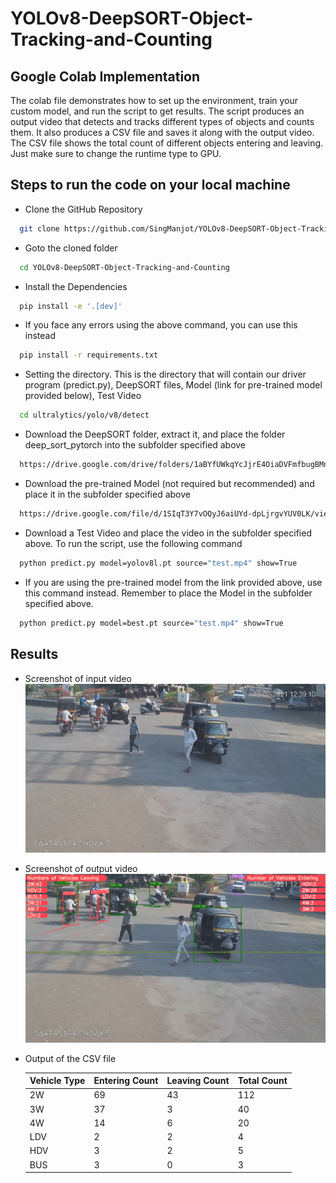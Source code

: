 
# YOLOv8-DeepSORT-Object-Tracking-and-Counting

## Google Colab Implementation
The colab file demonstrates how to set up the environment, train your custom model, and run the script to get results. The script produces an output video that detects and tracks different types of objects and counts them. It also produces a CSV file and saves it along with the output video. The CSV file shows the total count of different objects entering and leaving. Just make sure to change the runtime type to GPU.
## Steps to run the code on your local machine
* Clone the GitHub Repository
```bash
  git clone https://github.com/SingManjot/YOLOv8-DeepSORT-Object-Tracking-and-Counting
```
* Goto the cloned folder
```bash
  cd YOLOv8-DeepSORT-Object-Tracking-and-Counting
```
* Install the Dependencies
```bash
  pip install -e '.[dev]'
```
* If you face any errors using the above command, you can use this instead
```bash
  pip install -r requirements.txt
```
* Setting the directory. This is the directory that will contain our driver program (predict.py), DeepSORT files, Model (link for pre-trained model provided below), Test Video
```bash
  cd ultralytics/yolo/v8/detect
```
* Download the DeepSORT folder, extract it, and place the folder deep_sort_pytorch into the subfolder specified above
```bash
  https://drive.google.com/drive/folders/1aBYfUWkqYcJjrE4OiaDVFmfbugBMn_op?usp=sharing 
```
* Download the pre-trained Model (not required but recommended) and place it in the subfolder specified above
```bash
  https://drive.google.com/file/d/1SIqT3Y7vOQyJ6aiUYd-dpLjrgvYUV0LK/view?usp=drive_link
```

* Download a Test Video and place the video in the subfolder specified above. To run the script, use the following command
```bash
  python predict.py model=yolov8l.pt source="test.mp4" show=True
```
* If you are using the pre-trained model from the link provided above, use this command instead. Remember to place the Model in the subfolder specified above.
```bash
  python predict.py model=best.pt source="test.mp4" show=True
```

## Results
* Screenshot of input video
![App Screenshot](figure/fig2.png)
* Screenshot of output video
![App Screenshot](figure/fig1.png)
* Output of the CSV file

  | Vehicle Type | Entering Count | Leaving Count | Total Count |
  |--------------|----------------|---------------|-------------|
  | 2W           | 69             | 43            | 112         |
  | 3W           | 37             | 3             | 40          |
  | 4W           | 14             | 6             | 20          |
  | LDV          | 2              | 2             | 4           |
  | HDV          | 3              | 2             | 5           |
  | BUS          | 3              | 0             | 3           |
